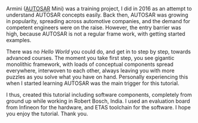 Armini ([AUTOSAR](https://www.autosar.org/) Mini) was a training project, I did in 2016 as an attempt to understand AUTOSAR concepts easily. Back then, AUTOSAR was growing in popularity, spreading across automotive companies, and the demand for competent engineers were on the raise. However, the entry barrier was high, because AUTOSAR is not a regular frame work, with getting started examples. 

There was no _Hello World_ you could do, and get in to step by step, towards advanced courses. The moment you take first step, you see gigantic monolithic framework, with loads of conceptual components spread everywhere, interwoven to each other, always leaving you with more puzzles as you solve what you have on hand. Personally experiencing this when I started learning AUTOSAR was the main trigger for this tutorial.  

I thus, created this tutorial including software components, completely from ground up while working in Robert Bosch, India. I used an evaluation board from Infineon for the hardware, and ETAS toolchain for the software. I hope you enjoy the tutorial. Thank you. 

